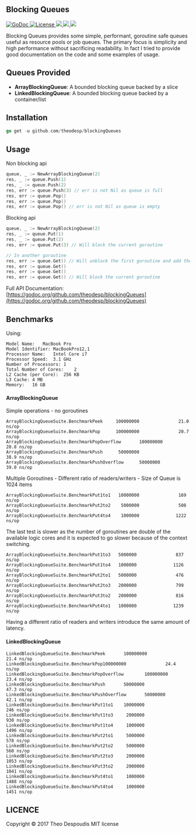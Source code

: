 Blocking Queues
---
<a href="https://godoc.org/github.com/theodesp/blockingQueues">
<img src="https://godoc.org/github.com/theodesp/blockingQueues?status.svg" alt="GoDoc">
</a>

<a href="https://opensource.org/licenses/MIT" rel="nofollow">
<img src="https://img.shields.io/github/license/mashape/apistatus.svg" alt="License"/>
</a>

<a href="https://travis-ci.org/theodesp/blockingQueues" rel="nofollow">
<img src="https://travis-ci.org/theodesp/blockingQueues.svg?branch=master" />
</a>

<a href="https://codecov.io/gh/theodesp/blockingQueues">
  <img src="https://codecov.io/gh/theodesp/blockingQueues/branch/master/graph/badge.svg" />
</a>

<a href="https://ci.appveyor.com/project/theodesp/blockingqueues" rel="nofollow">
  <img src="https://ci.appveyor.com/api/projects/status/7yiwtn68qmcj71xy?svg=true" />
</a>

Blocking Queues provides some simple, performant, goroutine safe queues useful as resource pools or job queues. 
The primary focus is simplicity and high performance without sacrificing readability. In fact I tried to
provide good documentation on the code and some examples of usage.


## Queues Provided
* **ArrayBlockingQueue**: A bounded blocking queue backed by a slice
* **LinkedBlockingQueue**: A bounded blocking queue backed by a container/list

## Installation
```go
go get -u github.com/theodesp/blockingQueues
```

## Usage

Non blocking api
```go
queue, _ := NewArrayBlockingQueue(2)
res, _ := queue.Push(1)
res, _ := queue.Push(2)
res, err := queue.Push(3) // err is not Nil as queue is full
res, err := queue.Pop()
res, err := queue.Pop()
res, err := queue.Pop() // err is not Nil as queue is empty
```

Blocking api
```go
queue, _ := NewArrayBlockingQueue(2)
res, _ := queue.Put(1)
res, _ := queue.Put(2)
res, err := queue.Put(3) // Will block the current goroutine

// In another goroutine
res, err := queue.Get() // Will unblock the first goroutine and add the last item
res, err := queue.Get()
res, err := queue.Get()
res, err := queue.Get() // Will block the current goroutine
```

Full API Documentation: 
[https://godoc.org/github.com/theodesp/blockingQueues](https://godoc.org/github.com/theodesp/blockingQueues)

## Benchmarks
Using:
  ```text
  Model Name:	MacBook Pro
  Model Identifier:	MacBookPro12,1
  Processor Name:	Intel Core i7
  Processor Speed:	3.1 GHz
  Number of Processors:	1
  Total Number of Cores:	2
  L2 Cache (per Core):	256 KB
  L3 Cache:	4 MB
  Memory:	16 GB
```
#### ArrayBlockingQueue
Simple operations - no goroutines

```text
ArrayBlockingQueueSuite.BenchmarkPeek     100000000               21.0 ns/op
ArrayBlockingQueueSuite.BenchmarkPop      100000000               20.7 ns/op
ArrayBlockingQueueSuite.BenchmarkPopOverflow       100000000               20.8 ns/op
ArrayBlockingQueueSuite.BenchmarkPush      50000000                38.9 ns/op
ArrayBlockingQueueSuite.BenchmarkPushOverflow      50000000                39.0 ns/op
```

Multiple Goroutines - Different ratio of readers/writers - Size of Queue is 1024 items

```text
ArrayBlockingQueueSuite.BenchmarkPut1to1   10000000               169 ns/op
ArrayBlockingQueueSuite.BenchmarkPut2to2    5000000               508 ns/op
ArrayBlockingQueueSuite.BenchmarkPut4to4    1000000              1222 ns/op
```
The last test is slower as the number of goroutines are double of the available logic cores
and it is expected to go slower because of the context switching.

```text
ArrayBlockingQueueSuite.BenchmarkPut1to3   5000000               837 ns/op
ArrayBlockingQueueSuite.BenchmarkPut1to4   1000000              1126 ns/op
ArrayBlockingQueueSuite.BenchmarkPut2to1   5000000               476 ns/op
ArrayBlockingQueueSuite.BenchmarkPut2to3   2000000               799 ns/op
ArrayBlockingQueueSuite.BenchmarkPut3to2   2000000               816 ns/op
ArrayBlockingQueueSuite.BenchmarkPut4to1   1000000              1239 ns/op
```
Having a different ratio of readers and writers introduce the same amount of latency.

#### LinkedBlockingQueue
```text
LinkedBlockingQueueSuite.BenchmarkPeek       100000000               21.4 ns/op
LinkedBlockingQueueSuite.BenchmarkPop100000000               24.4 ns/op
LinkedBlockingQueueSuite.BenchmarkPopOverflow        100000000               23.4 ns/op
LinkedBlockingQueueSuite.BenchmarkPush       50000000                47.3 ns/op
LinkedBlockingQueueSuite.BenchmarkPushOverflow       50000000                42.1 ns/op
LinkedBlockingQueueSuite.BenchmarkPut1to1    10000000               246 ns/op
LinkedBlockingQueueSuite.BenchmarkPut1to3     2000000               930 ns/op
LinkedBlockingQueueSuite.BenchmarkPut1to4     1000000              1496 ns/op
LinkedBlockingQueueSuite.BenchmarkPut2to1     5000000               578 ns/op
LinkedBlockingQueueSuite.BenchmarkPut2to2     5000000               560 ns/op
LinkedBlockingQueueSuite.BenchmarkPut2to3     2000000              1053 ns/op
LinkedBlockingQueueSuite.BenchmarkPut3to2     2000000              1041 ns/op
LinkedBlockingQueueSuite.BenchmarkPut4to1     1000000              1488 ns/op
LinkedBlockingQueueSuite.BenchmarkPut4to4     1000000              1451 ns/op
```

## LICENCE
Copyright © 2017 Theo Despoudis MIT license
